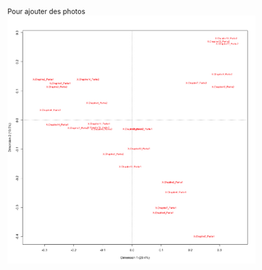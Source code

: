 
Pour ajouter des photos ![afcf_col.png](https://github.com/wendywin/DAVID_WENDY_Boursesdevoyage/blob/master/images/afcf_col.png)
